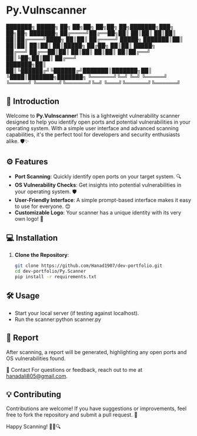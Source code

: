 # Py.Vulnscanner

███████╗ █████╗ ██╗   ██╗██╗   ██╗██╗    ██╗███████╗███╗   ██╗██╗     ███████╗
██╔════╝██╔══██╗██║   ██║██║   ██║██║    ██║██╔════╝████╗  ██║██║     ██╔════╝
█████╗  ███████║██║   ██║██║   ██║██║    ██║█████╗  ██╔██╗ ██║██║     █████╗  
██╔══╝  ██╔══██║██║   ██║██║   ██║██║    ██║██╔══╝  ██║╚██╗██║██║     ██╔══╝  
███████╗██║  ██║╚██████╔╝╚██████╔╝███████║███████╗██║ ╚████║███████╗███████╗
╚══════╝╚═╝  ╚═╝ ╚═════╝  ╚═════╝ ╚══════╝╚══════╝╚═╝  ╚═══╝╚══════╝╚══════╝


## 🚀 Introduction

Welcome to **Py.Vulnscanner**! This is a lightweight vulnerability scanner designed to help you identify open ports and potential vulnerabilities in your operating system. With a simple user interface and advanced scanning capabilities, it's the perfect tool for developers and security enthusiasts alike. 🛡️✨

## ⚙️ Features

- **Port Scanning**: Quickly identify open ports on your target system. 🔍
- **OS Vulnerability Checks**: Get insights into potential vulnerabilities in your operating system. 🛡️
- **User-Friendly Interface**: A simple prompt-based interface makes it easy to use for everyone. 😊
- **Customizable Logo**: Your scanner has a unique identity with its very own logo! 🎨

## 💻 Installation

1. **Clone the Repository**:
   ```bash
   git clone https://github.com/Hanad1907/dev-portfolio.git
   cd dev-portfolio/Py.Scanner
   pip install -r requirements.txt

## 🛠️ Usage
- Start your local server (if testing against localhost).
- Run the scanner:python scanner.py

## 📄 Report
After scanning, a report will be generated, highlighting any open ports and OS vulnerabilities found.

📧 Contact
For questions or feedback, reach out to me at hanadali805@gmail.com.

## 💡 Contributing
Contributions are welcome! If you have suggestions or improvements, feel free to fork the repository and submit a pull request. 💖

Happy Scanning! 🕵️‍♂️🔍
